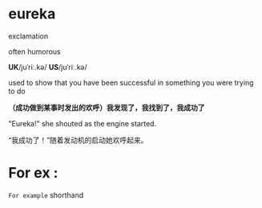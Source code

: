 # eureka

exclamation

 often humorous

**UK**/juˈriː.kə/ **US**/jʊˈriː.kə/

used to show that you have been successful in something you were trying to do

**（成功做到某事时发出的欢呼）我发现了，我找到了，我成功了**

"Eureka!" she shouted as the engine started.

“我成功了！”随着发动机的启动她欢呼起来。

# For ex :

`For example` shorthand